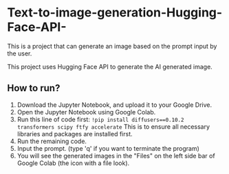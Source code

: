 # Text-to-image-generation-Hugging-Face-API-
This is a project that can generate an image based on the prompt input by the user. 

This project uses Hugging Face API to generate the AI generated image.

## How to run?

1. Download the Jupyter Notebook, and upload it to your Google Drive.
2. Open the Jupyter Notebook using Google Colab.
3. Run this line of code first: `!pip install diffusers==0.10.2 transformers scipy ftfy accelerate` This is to ensure all necessary libraries and packages are installed first.
4. Run the remaining code.
5. Input the prompt. (type 'q' if you want to terminate the program)
6. You will see the generated images in the "Files" on the left side bar of Google Colab (the icon with a file look).
